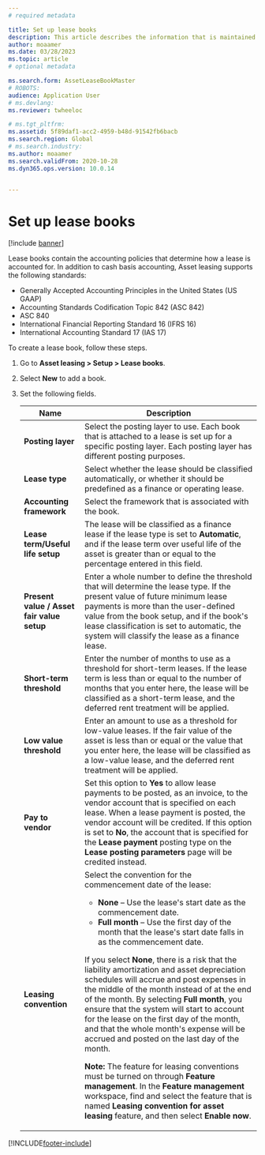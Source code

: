 ```yaml
---
# required metadata

title: Set up lease books
description: This article describes the information that is maintained in lease books. Lease books contain the accounting policies that determine how a lease is accounted for.
author: moaamer
ms.date: 03/28/2023
ms.topic: article
# optional metadata

ms.search.form: AssetLeaseBookMaster
# ROBOTS: 
audience: Application User
# ms.devlang: 
ms.reviewer: twheeloc

# ms.tgt_pltfrm: 
ms.assetid: 5f89daf1-acc2-4959-b48d-91542fb6bacb
ms.search.region: Global
# ms.search.industry: 
ms.author: moaamer
ms.search.validFrom: 2020-10-28
ms.dyn365.ops.version: 10.0.14


---
```


# Set up lease books

[!include [banner](../includes/banner.md)]

Lease books contain the accounting policies that determine how a lease is accounted for. In addition to cash basis accounting, Asset leasing supports the following standards:

- Generally Accepted Accounting Principles in the United States (US GAAP)
- Accounting Standards Codification Topic 842 (ASC 842)
- ASC 840
- International Financial Reporting Standard 16 (IFRS 16)
- International Accounting Standard 17 (IAS 17)

To create a lease book, follow these steps.

1. Go to **Asset leasing \> Setup \> Lease books**.
2. Select **New** to add a book.
3. Set the following fields.

    | Name                                     | Description |
    |------------------------------------------|-------------|
    | **Posting layer**                            | Select the posting layer to use. Each book that is attached to a lease is set up for a specific posting layer. Each posting layer has different posting purposes. |
    | **Lease type**        | Select whether the lease should be classified automatically, or whether it should be predefined as a finance or operating lease. |
    | **Accounting framework**                     | Select the framework that is associated with the book. |
    | **Lease term/Useful life setup**          | The lease will be classified as a finance lease if the lease type is set to **Automatic**, and if the lease term over useful life of the asset is greater than or equal to the percentage entered in this field.  |
    | **Present value / Asset fair value setup**   | Enter a whole number to define the threshold that will determine the lease type. If the present value of future minimum lease payments is more than the user-defined value from the book setup, and if the book's lease classification is set to automatic, the system will classify the lease as a finance lease. |
    | **Short-term threshold**    | Enter the number of months to use as a threshold for short-term leases. If the lease term is less than or equal to the number of months that you enter here, the lease will be classified as a short-term lease, and the deferred rent treatment will be applied. |
    | **Low value threshold**      | Enter an amount to use as a threshold for low-value leases. If the fair value of the asset is less than or equal or the value that you enter here, the lease will be classified as a low-value lease, and the deferred rent treatment will be applied. |
    | **Pay to vendor**           | Set this option to **Yes** to allow lease payments to be posted, as an invoice, to the vendor account that is specified on each lease. When a lease payment is posted, the vendor account will be credited. If this option is set to **No**, the account that is specified for the **Lease payment** posting type on the **Lease posting parameters** page will be credited instead. |
    | **Leasing convention**                       | Select the convention for the commencement date of the lease:<ul><li><b>None</b> – Use the lease's start date as the commencement date.</li><li><b>Full month</b> – Use the first day of the month that the lease's start date falls in as the commencement date.</li></ul><p>If you select <b>None</b>, there is a risk that the liability amortization and asset depreciation schedules will accrue and post expenses in the middle of the month instead of at the end of the month. By selecting <b>Full month</b>, you ensure that the system will start to account for the lease on the first day of the month, and that the whole month's expense will be accrued and posted on the last day of the month.</p><p><strong>Note:</strong> The feature for leasing conventions must be turned on through **Feature management**. In the <b>Feature management</b> workspace, find and select the feature that is named <b>Leasing convention for asset leasing</b> feature, and then select <b>Enable now</b>.</p> |


[!INCLUDE[footer-include](../../includes/footer-banner.md)]
